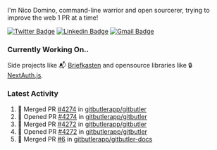 
I'm Nico Domino, command-line warrior and open sourcerer, trying to improve the web 1 PR at a time!

[![Twitter Badge](https://img.shields.io/badge/-@ndom91-1ca0f1?style=flat-square&labelColor=1ca0f1&logo=twitter&logoColor=white&link=https://twitter.com/ndom91)](https://twitter.com/ndom91) [![Linkedin Badge](https://img.shields.io/badge/-ndom91-blue?style=flat-square&logo=Linkedin&logoColor=white&link=https://www.linkedin.com/in/ndom91/)](https://www.linkedin.com/in/ndom91/) [![Gmail Badge](https://img.shields.io/badge/-yo@ndo.dev-c14438?style=flat-square&logo=mail.ru&logoColor=white&link=mailto:yo@ndo.dev)](mailto:yo@ndo.dev)

### Currently Working On..

Side projects like 📬 [Briefkasten](https://briefkastenhq.com) and opensource libraries like 🔒 [NextAuth.js](https://github.com/nextauthjs/next-auth).

<!--START_SECTION_PROFILE_VIEWS:readme-info-->
<!--END_SECTION_PROFILE_VIEWS:readme-info-->

<!--START_SECTION_DAILY_COMMIT:readme-info-->
<!--END_SECTION_DAILY_COMMIT:readme-info-->

<!--START_SECTION_WEEKLY_COMMIT:readme-info-->
<!--END_SECTION_WEEKLY_COMMIT:readme-info-->

### Latest Activity

<!--START_SECTION:activity-->
1. 🎉 Merged PR [#4274](https://github.com/gitbutlerapp/gitbutler/pull/4274) in [gitbutlerapp/gitbutler](https://github.com/gitbutlerapp/gitbutler)
2. 💪 Opened PR [#4274](https://github.com/gitbutlerapp/gitbutler/pull/4274) in [gitbutlerapp/gitbutler](https://github.com/gitbutlerapp/gitbutler)
3. 🎉 Merged PR [#4272](https://github.com/gitbutlerapp/gitbutler/pull/4272) in [gitbutlerapp/gitbutler](https://github.com/gitbutlerapp/gitbutler)
4. 💪 Opened PR [#4272](https://github.com/gitbutlerapp/gitbutler/pull/4272) in [gitbutlerapp/gitbutler](https://github.com/gitbutlerapp/gitbutler)
5. 🎉 Merged PR [#6](https://github.com/gitbutlerapp/gitbutler-docs/pull/6) in [gitbutlerapp/gitbutler-docs](https://github.com/gitbutlerapp/gitbutler-docs)
<!--END_SECTION:activity-->
